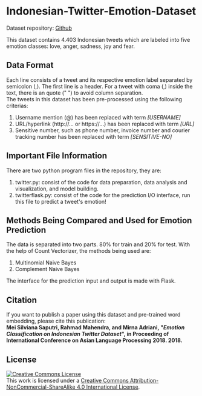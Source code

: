 # Indonesian-Twitter-Emotion-Dataset
Dataset repository: [Github](https://github.com/meisaputri21/Indonesian-Twitter-Emotion-Dataset)

This dataset contains 4.403 Indonesian tweets which are labeled into five emotion classes: love, anger, sadness, joy and fear. 

## Data Format
Each line consists of a tweet and its respective emotion label separated by semicolon (,). The first line is a header. For a tweet with coma (,) inside the text, there is an quote (" ") to avoid column separation.  </br>
The tweets in this dataset has been pre-processed using the following criterias:
1. Username mention (@) has been replaced with term *[USERNAME]*
2. URL/hyperlink (http://... or https://...) has been replaced with term *[URL]*
3. Sensitive number, such as phone number, invoice number and courier tracking number has been replaced with term *[SENSITIVE-NO]*  

## Important File Information
There are two python program files in the repository, they are:
1. twitter.py: consist of the code for data preparation, data analysis and visualization, and model building.
2. twitterflask.py: consist of the code for the prediction I/O interface, run this file to predict a tweet's emotion!

## Methods Being Compared and Used for Emotion Prediction
The data is separated into two parts. 80% for train and 20% for test. With the help of Count Vectorizer, the methods being used are: 
1. Multinomial Naive Bayes
2. Complement Naive Bayes

The interface for the prediction input and output is made with Flask.

## Citation
If you want to publish a paper using this dataset and pre-trained word embedding, please cite this publication: <br />
**Mei Silviana Saputri, Rahmad Mahendra, and Mirna Adriani, "*Emotion Classification on Indonesian Twitter Dataset*", in Proceeding of International Conference on Asian Language Processing 2018. 2018.**


## License
<a rel="license" href="http://creativecommons.org/licenses/by-nc-sa/4.0/"><img alt="Creative Commons License" style="border-width:0" src="https://i.creativecommons.org/l/by-nc-sa/4.0/88x31.png" /></a><br />This work is licensed under a <a rel="license" href="http://creativecommons.org/licenses/by-nc-sa/4.0/">Creative Commons Attribution-NonCommercial-ShareAlike 4.0 International License</a>.
